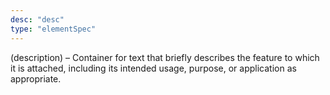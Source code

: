```yaml
---
desc: "desc"
type: "elementSpec"
---
```


(description) – Container for text that briefly describes the feature to which it
is
attached, including its intended usage, purpose, or application as appropriate.